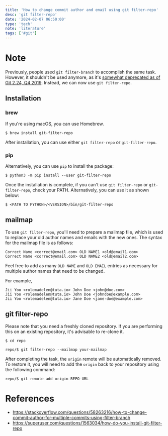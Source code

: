 ```yaml
---
title: 'How to change commit author and email using git filter-repo'
desc: 'git filter-repo'
date: '2024-02-07 06:50:00'
type: 'tech'
note: 'literature'
tags: ['#git']
---
```


# Note

Previously, people used `git filter-branch` to accomplish the same task. However, it shouldn't be used anymore, as it's [somewhat deprecated as of Git 2.24, Q4 2019](https://stackoverflow.com/questions/25720268/git-commands-that-could-break-rewrite-the-history/58251653#58251653). Instead, we can now use `git filter-repo`.

## Installation

### brew

If you're using macOS, you can use Homebrew.

```shell
$ brew install git-filter-repo
```

After installation, you can use either `git filter-repo` or `git-filter-repo`.

### pip

Alternatively, you can use `pip` to install the package:

```shell
$ python3 -m pip install --user git-filter-repo
```

Once the installation is complete, if you can't use `git filter-repo` or `git-filter-repo`, check your PATH. Alternatively, you can use it as shown below:

```shell
$ <PATH TO PYTHON>/<VERSION>/bin/git-filter-repo
```

## mailmap

To use `git filter-repo`, you'll need to prepare a mailmap file, which is used to replace your old author names and emails with the new ones. The syntax for the mailmap file is as follows:

```text
Correct Name <correct@email.com> OLD NAME1 <old@email1.com>
Correct Name <correct@email.com> OLD NAME2 <old@email2.com>
```

Feel free to add as many `OLD NAME` and `OLD EMAIL` entries as necessary for multiple author names that need to be changed.

For example,

```text
Jii Yoo <rolemadelen@tuta.io> John Doe <john@doe.com>
Jii Yoo <rolemadelen@tuta.io> John Doe <johndoe@example.com>
Jii Yoo <rolemadelen@tuta.io> Jane Doe <jane-doe@example.com>
```

## git filter-repo

Please note that you need a freshly cloned repository. If you are performing this on an existing repository, it's advisable to re-clone it.

```shell
$ cd repo

repo/$ git filter-repo --mailmap your-mailmap
```

After completing the task, the `origin` remote will be automatically removed. To restore it, you will need to add the `origin` back to your repository using the following command:

```shell
repo/$ git remote add origin REPO-URL
```

# References

- https://stackoverflow.com/questions/58263216/how-to-change-commit-author-for-multiple-commits-using-filter-branch
- https://superuser.com/questions/1563034/how-do-you-install-git-filter-repo

